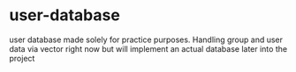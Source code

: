 # user-database
user database made solely for practice purposes. Handling group and user data via vector right now but will implement an actual database later into the project 
